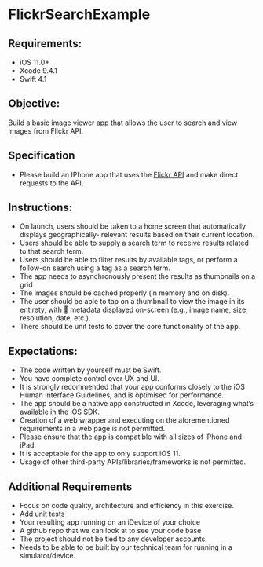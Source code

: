 # FlickrSearchExample

## Requirements:
* iOS 11.0+
* Xcode 9.4.1
* Swift 4.1

## Objective:
Build a basic image viewer app that allows the user to search and view images from Flickr API.

## Specification
*  Please build an IPhone app that uses the [Flickr API](https://www.flickr.com/services/api/) and make direct requests to the API.

## Instructions:
* On launch, users should be taken to a home screen that automatically displays geographically- relevant results based on their current location.
* Users should be able to supply a search term to receive results related to that search term.
* Users should be able to filter results by available tags, or perform a follow-on search using a tag as a search term.
* The app needs to asynchronously present the results as thumbnails on a grid
* The images should be cached properly (in memory and on disk).
* The user should be able to tap on a thumbnail to view the image in its entirety,
with 􏰀 metadata displayed on-screen (e.g., image name, size, resolution, date,
etc.).
* There should be unit tests to cover the core functionality of the app.

## Expectations:
* The code written by yourself must be Swift.
* You have complete control over UX and UI.
* It is strongly recommended that your app conforms closely to the iOS Human Interface Guidelines, and is optimised for performance.
* The app should be a native app constructed in Xcode, leveraging what’s available in the iOS SDK. 
* Creation of a web wrapper and executing on the aforementioned requirements in a web page is not permitted.
* Please ensure that the app is compatible with all sizes of iPhone and iPad. 
* It is acceptable for the app to only support iOS 11.
* Usage of other third-party APIs/libraries/frameworks is not permitted.

## Additional Requirements
* Focus on code quality, architecture and efficiency in this exercise.
* Add unit tests
* Your resulting app running on an iDevice of your choice
* A github repo that we can look at to see your code base
* The project should not be tied to any developer accounts.
* Needs to be able to be built by our technical team for running in a simulator/device.
